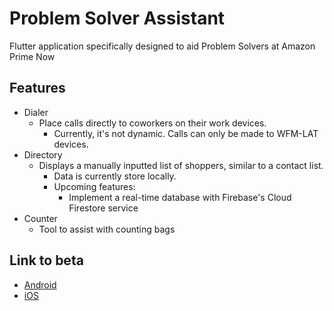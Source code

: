 # Problem Solver Assistant
Flutter application specifically designed to aid Problem Solvers at Amazon Prime Now

## Features
* Dialer
  * Place calls directly to coworkers on their work devices.
    * Currently, it's not dynamic. Calls can only be made to WFM-LAT devices.
* Directory
  * Displays a manually inputted list of shoppers, similar to a contact list.
    * Data is currently store locally. 
    * Upcoming features:
      * Implement a real-time database with Firebase's Cloud Firestore service
* Counter
  * Tool to assist with counting bags

## Link to beta
* [Android](https://acsweb.ucsd.edu/~c1tran/dev/amazon/app-release.apk)
* [iOS](https://tiny.app.link/bpbZrUAPkT)
